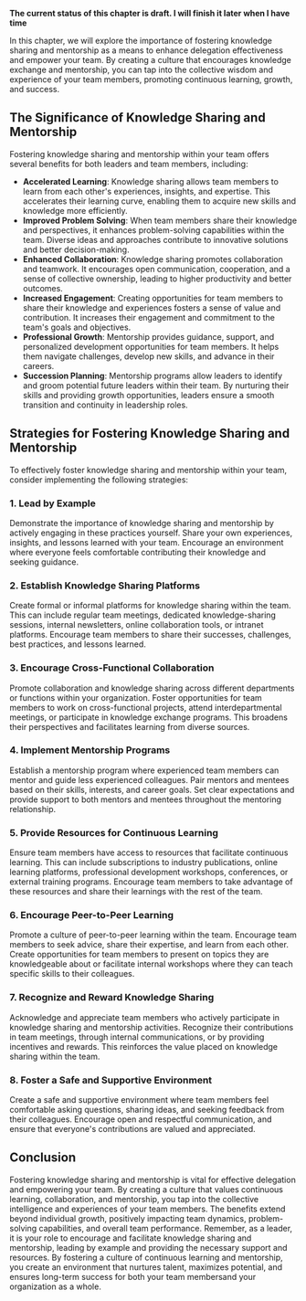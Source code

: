 **The current status of this chapter is draft. I will finish it later when I have time**

In this chapter, we will explore the importance of fostering knowledge sharing and mentorship as a means to enhance delegation effectiveness and empower your team. By creating a culture that encourages knowledge exchange and mentorship, you can tap into the collective wisdom and experience of your team members, promoting continuous learning, growth, and success.

The Significance of Knowledge Sharing and Mentorship
----------------------------------------------------

Fostering knowledge sharing and mentorship within your team offers several benefits for both leaders and team members, including:

* **Accelerated Learning**: Knowledge sharing allows team members to learn from each other's experiences, insights, and expertise. This accelerates their learning curve, enabling them to acquire new skills and knowledge more efficiently.
* **Improved Problem Solving**: When team members share their knowledge and perspectives, it enhances problem-solving capabilities within the team. Diverse ideas and approaches contribute to innovative solutions and better decision-making.
* **Enhanced Collaboration**: Knowledge sharing promotes collaboration and teamwork. It encourages open communication, cooperation, and a sense of collective ownership, leading to higher productivity and better outcomes.
* **Increased Engagement**: Creating opportunities for team members to share their knowledge and experiences fosters a sense of value and contribution. It increases their engagement and commitment to the team's goals and objectives.
* **Professional Growth**: Mentorship provides guidance, support, and personalized development opportunities for team members. It helps them navigate challenges, develop new skills, and advance in their careers.
* **Succession Planning**: Mentorship programs allow leaders to identify and groom potential future leaders within their team. By nurturing their skills and providing growth opportunities, leaders ensure a smooth transition and continuity in leadership roles.

Strategies for Fostering Knowledge Sharing and Mentorship
---------------------------------------------------------

To effectively foster knowledge sharing and mentorship within your team, consider implementing the following strategies:

### 1. Lead by Example

Demonstrate the importance of knowledge sharing and mentorship by actively engaging in these practices yourself. Share your own experiences, insights, and lessons learned with your team. Encourage an environment where everyone feels comfortable contributing their knowledge and seeking guidance.

### 2. Establish Knowledge Sharing Platforms

Create formal or informal platforms for knowledge sharing within the team. This can include regular team meetings, dedicated knowledge-sharing sessions, internal newsletters, online collaboration tools, or intranet platforms. Encourage team members to share their successes, challenges, best practices, and lessons learned.

### 3. Encourage Cross-Functional Collaboration

Promote collaboration and knowledge sharing across different departments or functions within your organization. Foster opportunities for team members to work on cross-functional projects, attend interdepartmental meetings, or participate in knowledge exchange programs. This broadens their perspectives and facilitates learning from diverse sources.

### 4. Implement Mentorship Programs

Establish a mentorship program where experienced team members can mentor and guide less experienced colleagues. Pair mentors and mentees based on their skills, interests, and career goals. Set clear expectations and provide support to both mentors and mentees throughout the mentoring relationship.

### 5. Provide Resources for Continuous Learning

Ensure team members have access to resources that facilitate continuous learning. This can include subscriptions to industry publications, online learning platforms, professional development workshops, conferences, or external training programs. Encourage team members to take advantage of these resources and share their learnings with the rest of the team.

### 6. Encourage Peer-to-Peer Learning

Promote a culture of peer-to-peer learning within the team. Encourage team members to seek advice, share their expertise, and learn from each other. Create opportunities for team members to present on topics they are knowledgeable about or facilitate internal workshops where they can teach specific skills to their colleagues.

### 7. Recognize and Reward Knowledge Sharing

Acknowledge and appreciate team members who actively participate in knowledge sharing and mentorship activities. Recognize their contributions in team meetings, through internal communications, or by providing incentives and rewards. This reinforces the value placed on knowledge sharing within the team.

### 8. Foster a Safe and Supportive Environment

Create a safe and supportive environment where team members feel comfortable asking questions, sharing ideas, and seeking feedback from their colleagues. Encourage open and respectful communication, and ensure that everyone's contributions are valued and appreciated.

Conclusion
----------

Fostering knowledge sharing and mentorship is vital for effective delegation and empowering your team. By creating a culture that values continuous learning, collaboration, and mentorship, you tap into the collective intelligence and experiences of your team members. The benefits extend beyond individual growth, positively impacting team dynamics, problem-solving capabilities, and overall team performance. Remember, as a leader, it is your role to encourage and facilitate knowledge sharing and mentorship, leading by example and providing the necessary support and resources. By fostering a culture of continuous learning and mentorship, you create an environment that nurtures talent, maximizes potential, and ensures long-term success for both your team membersand your organization as a whole.
